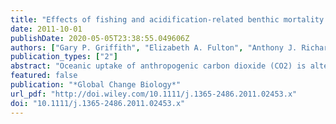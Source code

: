 ```yaml
---
title: "Effects of fishing and acidification-related benthic mortality on the southeast Australian marine ecosystem: IMPACT OF FISHING AND ACIDIFICATION"
date: 2011-10-01
publishDate: 2020-05-05T23:38:55.049606Z
authors: ["Gary P. Griffith", "Elizabeth A. Fulton", "Anthony J. Richardson"]
publication_types: ["2"]
abstract: "Oceanic uptake of anthropogenic carbon dioxide (CO2) is altering the carbonate chemistry of seawater, with potentially negative consequences for many calcifying marine organisms. At the same time, increasing ﬁsheries exploitation is impacting on marine ecosystems. Here, using increased benthic-invertebrate mortality as a proxy for effects of ocean acidiﬁcation, the potential impact of the two stressors of ﬁshing and acidiﬁcation on the southeast Australian marine ecosystem to year 2050 was explored. The individual and interaction effects of the two stressors on biomass and diversity were examined for the entire ecosystem and for regional assemblages. For 61 functional groups or species, the cumulative effects of moderate ocean acidiﬁcation and ﬁshing were additive (30%), synergistic (33%), and antagonistic (37%). Strong ocean acidiﬁcation resulted in additive (22%), synergistic (40%), and antagonistic (38%) effects. The greatest impact was on the demersal food web, with ﬁshing impacting predation and acidiﬁcation affecting benthic production. Areas that have been subject to intensive ﬁshing were the most susceptible to acidiﬁcation effect, although ﬁshing also mitigated some of the decline in biodiversity observed with moderate acidiﬁcation. The model suggested that ocean acidiﬁcation and long-term ﬁsheries exploitation could act synergistically with the increasing sensitivity to change from long-term (decades) ﬁsheries exploitation potentially causing unexpected restructuring of the pelagic and demersal food webs. Major regime shifts occur around year 2040. Greater focus is needed on how differential ﬁsheries exploitation of marine resources may exacerbate or accelerate effects of environmental changes such as ocean acidiﬁcation."
featured: false
publication: "*Global Change Biology*"
url_pdf: "http://doi.wiley.com/10.1111/j.1365-2486.2011.02453.x"
doi: "10.1111/j.1365-2486.2011.02453.x"
---
```


